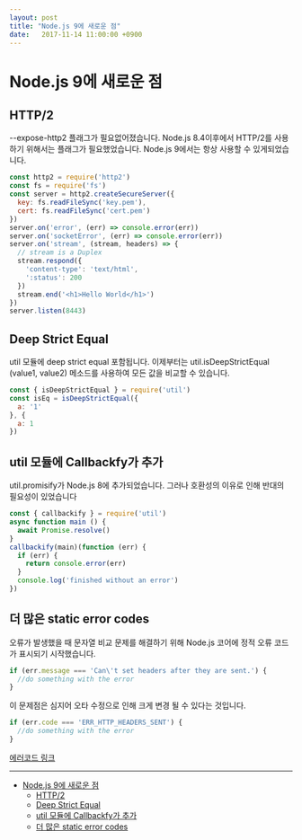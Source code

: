 ```yaml
---
layout: post
title: "Node.js 9에 새로운 점"
date:   2017-11-14 11:00:00 +0900
---
```


Node.js 9에 새로운 점
====================

HTTP/2
------

--expose-http2 플래그가 필요없어졌습니다.
Node.js 8.4이후에서 HTTP/2를 사용하기 위해서는 플래그가 필요했었습니다. Node.js 9에서는 항상 사용할 수 있게되었습니다.

```js
const http2 = require('http2')
const fs = require('fs')
const server = http2.createSecureServer({
  key: fs.readFileSync('key.pem'),
  cert: fs.readFileSync('cert.pem')
})
server.on('error', (err) => console.error(err))
server.on('socketError', (err) => console.error(err))
server.on('stream', (stream, headers) => {
  // stream is a Duplex
  stream.respond({
    'content-type': 'text/html',
    ':status': 200
  })
  stream.end('<h1>Hello World</h1>')
})
server.listen(8443)
```

Deep Strict Equal
-----------------

util 모듈에 deep strict equal 포함됩니다.
이제부터는 util.isDeepStrictEqual (value1, value2) 메소드를 사용하여 모든 값을 비교할 수 있습니다.

```js
const { isDeepStrictEqual } = require('util')
const isEq = isDeepStrictEqual({
  a: '1'
}, {
  a: 1
})
```

util 모듈에 Callbackfy가 추가
---------------------------

util.promisify가 Node.js 8에 추가되었습니다. 그러나 호환성의 이유로 인해 반대의 필요성이 있었습니다

```js
const { callbackify } = require('util')
async function main () {
  await Promise.resolve()
}
callbackify(main)(function (err) {
  if (err) {
    return console.error(err)
  }
  console.log('finished without an error')
})
```

더 많은 static error codes
-------------------------

오류가 발생했을 때 문자열 비교 문제를 해결하기 위해 Node.js 코어에 정적 오류 코드가 표시되기 시작했습니다.

```js
if (err.message === 'Can\'t set headers after they are sent.') {
  //do something with the error
}
```

이 문제점은 심지어 오타 수정으로 인해 크게 변경 될 수 있다는 것입니다.

```js
if (err.code === 'ERR_HTTP_HEADERS_SENT') {
  //do something with the error
}
```

[에러코드 링크](https://nodejs.org/api/errors.html#errors_node_js_error_codes)

---

- [Node.js 9에 새로운 점](#nodejs-9%EC%97%90-%EC%83%88%EB%A1%9C%EC%9A%B4-%EC%A0%90)
  - [HTTP/2](#http2)
  - [Deep Strict Equal](#deep-strict-equal)
  - [util 모듈에 Callbackfy가 추가](#util-%EB%AA%A8%EB%93%88%EC%97%90-callbackfy%EA%B0%80-%EC%B6%94%EA%B0%80)
  - [더 많은 static error codes](#%EB%8D%94-%EB%A7%8E%EC%9D%80-static-error-codes)